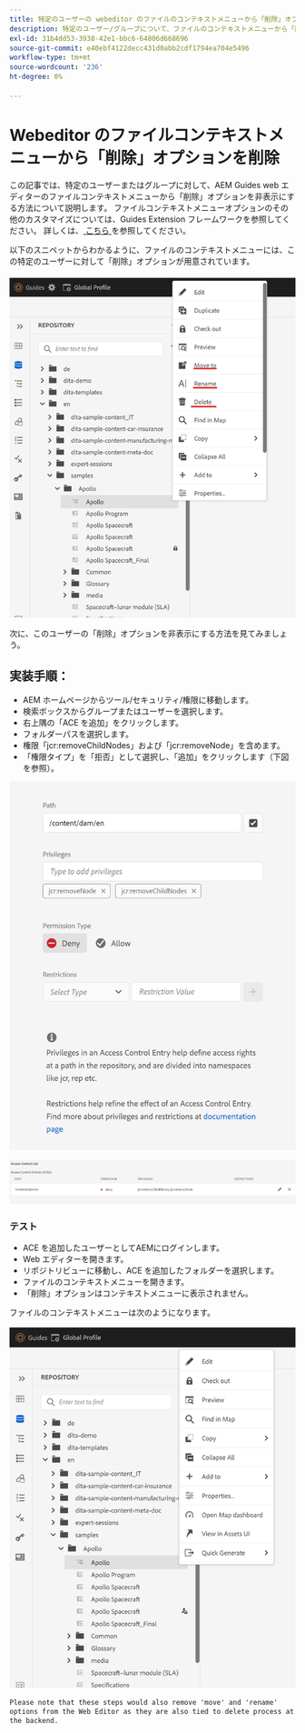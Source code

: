 ```yaml
---
title: 特定のユーザーの webeditor のファイルのコンテキストメニューから「削除」オプションを削除
description: 特定のユーザー/グループについて、ファイルのコンテキストメニューから「削除」オプションを削除して webeditor をカスタマイズする方法を説明します
exl-id: 31b4dd53-3938-42e1-bbc6-64806d668696
source-git-commit: e40ebf4122decc431d0abb2cdf1794ea704e5496
workflow-type: tm+mt
source-wordcount: '236'
ht-degree: 0%

---
```


# Webeditor のファイルコンテキストメニューから「削除」オプションを削除

この記事では、特定のユーザーまたはグループに対して、AEM Guides web エディターのファイルコンテキストメニューから「削除」オプションを非表示にする方法について説明します。 ファイルコンテキストメニューオプションのその他のカスタマイズについては、Guides Extension フレームワークを参照してください。 詳しくは、[&#x200B; こちら &#x200B;](https://github.com/adobe/guides-extension/tree/main) を参照してください。

以下のスニペットからわかるように、ファイルのコンテキストメニューには、この特定のユーザーに対して「削除」オプションが用意されています。

![Delete を含むファイル contextmenu](../../../assets/authoring/file-contextmenu-Delete.png)

次に、このユーザーの「削除」オプションを非表示にする方法を見てみましょう。

## 実装手順：

- AEM ホームページからツール/セキュリティ/権限に移動します。
- 検索ボックスからグループまたはユーザーを選択します。
- 右上隅の「ACE を追加」をクリックします。
- フォルダーパスを選択します。
- 権限「jcr:removeChildNodes」および「jcr:removeNode」を含めます。
- 「権限タイプ」を「拒否」として選択し、「追加」をクリックします（下図を参照）。

![&#x200B; ユーザー権限による ACE の拒否 &#x200B;](../../../assets/authoring/permission-ACE-Delete.png)

![&#x200B; 権限のアクセス制御リスト &#x200B;](../../../assets/authoring/delete-acl.png)

### テスト

- ACE を追加したユーザーとしてAEMにログインします。
- Web エディターを開きます。
- リポジトリビューに移動し、ACE を追加したフォルダーを選択します。
- ファイルのコンテキストメニューを開きます。
- 「削除」オプションはコンテキストメニューに表示されません。

ファイルのコンテキストメニューは次のようになります。

![&#x200B; 削除なしのファイル contextmenu](../../../assets/authoring/file-contextmenu-Delete-removed.png)

```
Please note that these steps would also remove 'move' and 'rename' options from the Web Editor as they are also tied to delete process at the backend.
```
